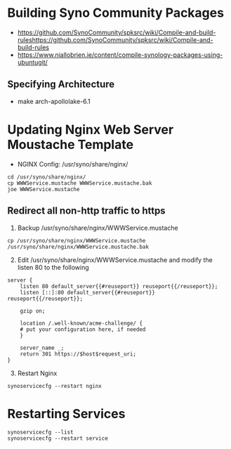 # Building Syno Community Packages
* https://github.com/SynoCommunity/spksrc/wiki/Compile-and-build-ruleshttps://github.com/SynoCommunity/spksrc/wiki/Compile-and-build-rules
* https://www.niallobrien.ie/content/compile-synology-packages-using-ubuntugit/
## Specifying Architecture
* make arch-apollolake-6.1
# Updating Nginx Web Server Moustache Template
* NGINX Config: /usr/syno/share/nginx/
```
cd /usr/syno/share/nginx/
cp WWWService.mustache WWWService.mustache.bak
joe WWWService.mustache
```
## Redirect all non-http traffic to https
1. Backup /usr/syno/share/nginx/WWWService.mustache
```
cp /usr/syno/share/nginx/WWWService.mustache /usr/syno/share/nginx/WWWService.mustache.bak
```
2. Edit /usr/syno/share/nginx/WWWService.mustache and modify the listen 80 to the following
```
server {
    listen 80 default_server{{#reuseport}} reuseport{{/reuseport}};
    listen [::]:80 default_server{{#reuseport}} reuseport{{/reuseport}};

    gzip on;
    
    location /.well-known/acme-challenge/ {
    # put your configuration here, if needed
    }

    server_name _;
    return 301 https://$host$request_uri;
}
```
3. Restart Nginx
```
synoservicecfg --restart nginx
```

# Restarting Services
```
synoservicecfg --list
synoservicecfg --restart service
```